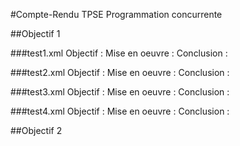#Compte-Rendu TPSE Programmation concurrente

##Objectif 1

###test1.xml
Objectif :
Mise en oeuvre :
Conclusion :

###test2.xml
Objectif :
Mise en oeuvre :
Conclusion :

###test3.xml
Objectif :
Mise en oeuvre :
Conclusion :

###test4.xml
Objectif :
Mise en oeuvre :
Conclusion :

##Objectif 2